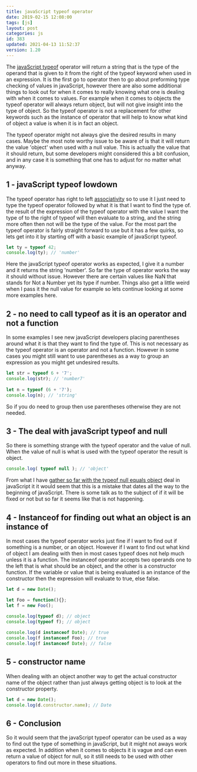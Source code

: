 ```yaml
---
title: javaScript typeof operator
date: 2019-02-15 12:08:00
tags: [js]
layout: post
categories: js
id: 383
updated: 2021-04-13 11:52:37
version: 1.20
---
```


The [javaScript typeof](https://developer.mozilla.org/en-US/docs/Web/JavaScript/Reference/Operators/typeof) operator will return a string that is the type of the operand that is given to it from the right of the typeof keyword when used in an expression. It is the first go to operator then to go about preforming type checking of values in javaScript, however there are also some additional things to look out for when it comes to really knowing what one is dealing with when it comes to values. For example when it comes to objects the typeof operator will always return object, but will not give insight into the type of object. So the typeof operator is not a replacement for other keywords such as the instance of operator that will help to know what kind of object a value is when it is in fact an object.

The typeof operator might not always give the desired results in many cases. Maybe the most note worthy issue to be aware of is that it will return the value 'object' when used with a null value. This is actually the value that it should return, but some developers might considered this a bit confusion, and in any case it is something that one has to adjust for no matter what anyway.

<!-- more -->

## 1 - javaScript typeof lowdown

The typeof operator has right to left [associativity](/2019/02/02/js-operator-precedence/) so to use it I just need to type the typeof operator followed by what it is that I want to find the type of. the result of the expression of the typeof operator with the value I want the type of to the right of typeof will then evaluate to a string, and the string more often then not will be the type of the value. For the most part the typeof operator is fairly straight forward to use but it has a few quirks, so lets get into it by starting off with a basic example of javaScript typeof.

```js
let ty = typeof 42;
console.log(ty); // 'number'
```

Here the javaScript typeof operator works as expected, I give it a number and it returns the string 'number'. So far the type of operator works the way it should without issue. However there are certain values like NaN that stands for Not a Number yet its type if number. Things also get a little weird when I pass it the null value for example so lets continue looking at some more examples here.

## 2 - no need to call typeof as it is an operator and not a function

In some examples I see new javaScript developers placing parentheses around what it is that they want to find the type of. This is not necessary as the typeof operator is an operator and not a function. However in some cases you might still want to use parentheses as a way to group an expression as you might get undesired results.

```js
let str = typeof 6 + '7';
console.log(str); // 'number7'
 
let n = typeof (6 + '7');
console.log(n); // 'string'
```

So if you do need to group then use parentheses otherwise they are not needed.


## 3 - The deal with javaScript typeof and null

So there is something strange with the typeof operator and the value of null. When the value of null is what is used with the typeof operator the result is object.

```js
console.log( typeof null ); // 'object'
```

From  what I have [gather so far with the typeof null equals object](https://stackoverflow.com/questions/18808226/why-is-typeof-null-object) deal in javaScript it it would seem that this is a mistake that dates all the way to the beginning of javaScript. There is some talk as to the subject of if it will be fixed or not but so far it seems like that is not happening.

## 4 - Instanceof for finding out what an object is an instance of

In most cases the typeof operator works just fine if I want to find out if something is a number, or an object. However if I want to find out what kind of object I am dealing with then in most cases typeof does not help much unless it is a function. The instanceof operator accepts two operands one to the left that is what should be an object, and the other is a constructor function. If the variable or value that is being evaluated is an instance of the constructor then the expression will evaluate to true, else false.

```js
let d = new Date();

let Foo = function(){};
let f = new Foo();

console.log(typeof d); // object
console.log(typeof f); // object
 
console.log(d instanceof Date); // true
console.log(f instanceof Foo); // true
console.log(f instanceof Date); // false
```

## 5 - constructor name

When dealing with an object another way to get the actual constructor name of the object rather than just always getting object is to look at the constructor property.

```js
let d = new Date();
console.log(d.constructor.name); // Date
```

## 6 - Conclusion

So it would seem that the javaScript typeof operator can be used as a way to find out the type of something in javaScript, but it might not aways work as expected. In addition when it comes to objects it is vague and can even return a value of object for null, so it still needs to be used with other operators to find out more in these situations.